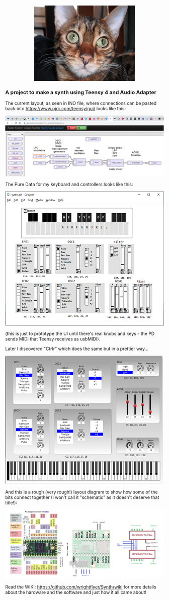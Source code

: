 <p align="center">
    <img width="320" height="240" src="amelia320.png" />
</p>

### A project to make a synth using Teensy 4 and Audio Adapter

The current layout, as seen in INO file, where connections can be pasted back
into https://www.pjrc.com/teensy/gui/ looks like this:

![synth layout](synth.png)

The Pure Data for my keyboard and controllers looks like this:

![keyb/controller layout](synthpd.png)

(this is just to prototype the UI until there's real 
knobs and keys - the PD sends MIDI that Teensy receives
as usbMIDI).

Later I discovered "Ctrlr" which does the same but in a prettier way...

![keyb/controller layout](synthctrlr.png)

And this is a rough (very rough!) layout diagram to show how some
of the bits connect together (I won't call it "schematic" as it doesn't
deserve that title!):

![electronic layout](layout.png)

Read the WIKI: https://github.com/wrightflyer/Synth/wiki for more details
about the hardware and the software and just how it all came about!
